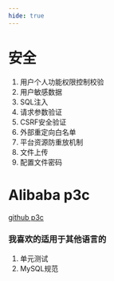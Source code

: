 ```yaml
---
hide: true
---
```

# 安全

1. 用户个人功能权限控制校验
2. 用户敏感数据
3. SQL注入
4. 请求参数验证
6. CSRF安全验证
7. 外部重定向白名单
8. 平台资源防重放机制
9. 文件上传
10. 配置文件密码

# Alibaba p3c


[github p3c](https://github.com/alibaba/p3c)


### 我喜欢的适用于其他语言的

1. 单元测试
2. MySQL规范